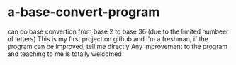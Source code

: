 # a-base-convert-program
can do base convertion from base 2 to base 36 (due to the limited numbeer of letters) 
This is my first project on github and I'm a freshman, if the program can be improved, tell me directly
Any improvement to the program and teaching to me is totally welcomed
